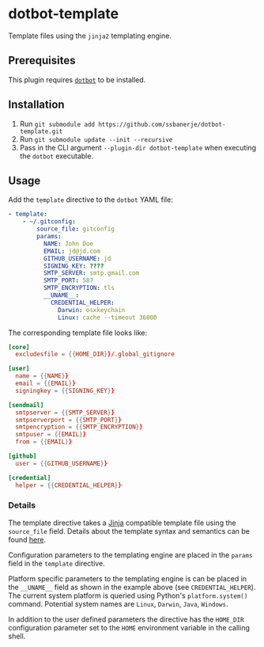 # dotbot-template

Template files using the `jinja2` templating engine.


## Prerequisites
This plugin requires [`dotbot`](https://github.com/anishathalye/dotbot) to be installed.

## Installation
1. Run `git submodule add https://github.com/ssbanerje/dotbot-template.git`
2. Run `git submodule update --init --recursive`
3. Pass in the CLI argument `--plugin-dir dotbot-template` when executing the `dotbot` executable.


## Usage

Add the `template` directive to the `dotbot` YAML file:

```yaml
- template:
    - ~/.gitconfig:
        source_file: gitconfig
        params:
          NAME: John Doe
          EMAIL: jd@jd.com
          GITHUB_USERNAME: jd
          SIGNING_KEY: ????
          SMTP_SERVER: smtp.gmail.com
          SMTP_PORT: 587
          SMTP_ENCRYPTION: tls
          __UNAME__:
            CREDENTIAL_HELPER:
              Darwin: osxkeychain
              Linux: cache --timeout 36000
```

The corresponding template file looks like:
```toml
[core]
  excludesfile = {{HOME_DIR}}/.global_gitignore

[user]
  name = {{NAME}}
  email = {{EMAIL}}
  signingkey = {{SIGNING_KEY}}

[sendmail]
  smtpserver = {{SMTP_SERVER}}
  smtpserverport = {{SMTP_PORT}}
  smtpencryption = {{SMTP_ENCRYPTION}}
  smtpuser = {{EMAIL}}
  from = {{EMAIL}}

[github]
  user = {{GITHUB_USERNAME}}

[credential]
  helper = {{CREDENTIAL_HELPER}}
```

### Details

The template directive takes a [Jinja](https://jinja.palletsprojects.com/en/3.0.x/) compatible
template file using the `source_file` field. Details about the template syntax and semantics can be
found [here](https://jinja.palletsprojects.com/en/3.0.x/templates/).

Configuration parameters to the templating engine are placed in the `params` field in the `template`
directive.

Platform specific parameters to the templating engine is can be placed in the `__UNAME__` field as
shown in the example above (see `CREDENTIAL_HELPER`). The current system platform is queried using
Python's `platform.system()` command. Potential system names are `Linux`, `Darwin`, `Java`,
`Windows`.

In addition to the user defined parameters the directive has the `HOME_DIR` configuration parameter 
set to the `HOME` environment variable in the calling shell.
